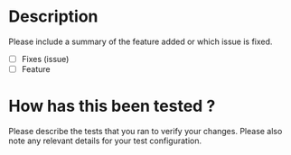 # Description

Please include a summary of the feature added or which issue is fixed.

- [ ] Fixes (issue)
- [ ] Feature

# How has this been tested ? 

Please describe the tests that you ran to verify your changes. Please also note any relevant details for your test configuration.
